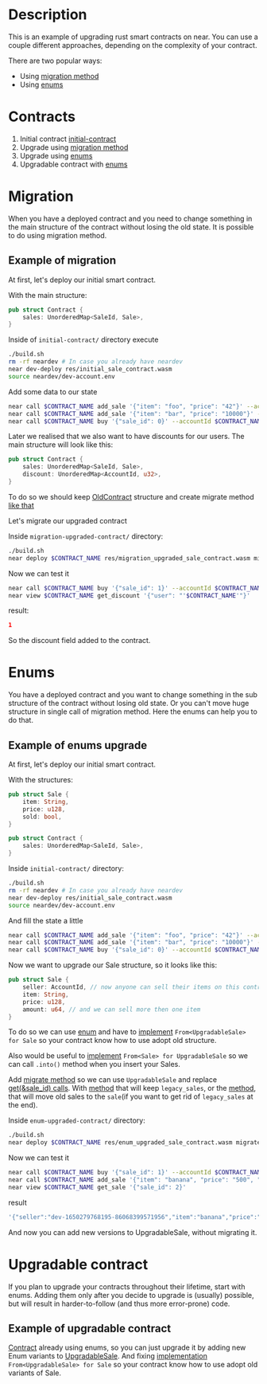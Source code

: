 # Description
This is an example of upgrading rust smart contracts on near. You can use a couple different approaches, depending on the complexity of your contract.

There are two popular ways: 
- Using [migration method](https://www.near-sdk.io/upgrading/production-basics#migration-method)
- Using [enums](https://www.near-sdk.io/upgrading/production-basics#using-enums)
  
# Contracts
1.  Initial contract [initial-contract](initial-contract/)
2.  Upgrade using [migration method](migration-upgraded-contract/) 
3.  Upgrade using [enums](enum-upgraded-contract/) 
4.  Upgradable contract with [enums](upgradable-contract/)
# Migration
When you have a deployed contract and you need to change something in the main structure of the contract without losing the old state. It is possible to do using migration method.

## Example of migration
At first, let's deploy our initial smart contract.

With the main structure: 
```rust
pub struct Contract {
    sales: UnorderedMap<SaleId, Sale>,
}
```

Inside of `initial-contract/` directory execute
```bash
./build.sh
rm -rf neardev # In case you already have neardev
near dev-deploy res/initial_sale_contract.wasm
source neardev/dev-account.env
```

Add some data to our state
```bash
near call $CONTRACT_NAME add_sale '{"item": "foo", "price": "42"}' --accountId $CONTRACT_NAME
near call $CONTRACT_NAME add_sale '{"item": "bar", "price": "10000"}' --accountId $CONTRACT_NAME
near call $CONTRACT_NAME buy '{"sale_id": 0}' --accountId $CONTRACT_NAME --depositYocto 42
```

Later we realised that we also want to have discounts for our users. The main structure will look like this:
```rust
pub struct Contract {
    sales: UnorderedMap<SaleId, Sale>,
    discount: UnorderedMap<AccountId, u32>,
}
```

To do so we should keep [OldContract](https://github.com/near-examples/rust-upgradable-example/blob/a9a23827e127cb87b76101b58ea563485ea462cc/migration-upgraded-contract/src/lib.rs#L26) structure and create migrate method [like that](https://github.com/near-examples/rust-upgradable-example/blob/a9a23827e127cb87b76101b58ea563485ea462cc/migration-upgraded-contract/src/lib.rs#L43)

Let's migrate our upgraded contract

Inside `migration-upgraded-contract/` directory:
```bash
./build.sh
near deploy $CONTRACT_NAME res/migration_upgraded_sale_contract.wasm migrate '{}'
```
Now we can test it
```bash
near call $CONTRACT_NAME buy '{"sale_id": 1}' --accountId $CONTRACT_NAME --depositYocto 10000
near view $CONTRACT_NAME get_discount '{"user": "'$CONTRACT_NAME'"}'
```
result:
```json
1
```
So the discount field added to the contract.

# Enums
You have a deployed contract and you want to change something in the sub structure of the contract without losing old state. Or you can't move huge structure in single call of migration method. Here the enums can help you to do that.

## Example of enums upgrade
At first, let's deploy our initial smart contract.

With the structures: 
```rust
pub struct Sale {
    item: String,
    price: u128,
    sold: bool,
}

pub struct Contract {
    sales: UnorderedMap<SaleId, Sale>,
}
```

Inside `initial-contract/` directory:
```bash
./build.sh
rm -rf neardev # In case you already have neardev
near dev-deploy res/initial_sale_contract.wasm
source neardev/dev-account.env
```

And fill the state a little
```bash
near call $CONTRACT_NAME add_sale '{"item": "foo", "price": "42"}' --accountId $CONTRACT_NAME
near call $CONTRACT_NAME add_sale '{"item": "bar", "price": "10000"}' --accountId $CONTRACT_NAME
near call $CONTRACT_NAME buy '{"sale_id": 0}' --accountId $CONTRACT_NAME --depositYocto 42
```

Now we want to upgrade our Sale structure, so it looks like this:
```rust
pub struct Sale {
    seller: AccountId, // now anyone can sell their items on this contract
    item: String,
    price: u128,
    amount: u64, // and we can sell more then one item
}
```

To do so we can use [enum](https://github.com/near-examples/rust-upgradable-example/blob/a9a23827e127cb87b76101b58ea563485ea462cc/enum-upgraded-contract/src/lib.rs#L26) and have to [implement](https://github.com/near-examples/rust-upgradable-example/blob/a9a23827e127cb87b76101b58ea563485ea462cc/enum-upgraded-contract/src/lib.rs#L31) `From<UpgradableSale> for Sale` so your contract know how to use adopt old structure.

Also would be useful to [implement](https://github.com/near-examples/rust-upgradable-example/blob/a9a23827e127cb87b76101b58ea563485ea462cc/enum-upgraded-contract/src/lib.rs#L45) `From<Sale> for UpgradableSale` so we can call `.into()` method when you insert your Sales.

Add [migrate method](https://github.com/near-examples/rust-upgradable-example/blob/a9a23827e127cb87b76101b58ea563485ea462cc/enum-upgraded-contract/src/lib.rs#L71) so we can use `UpgradableSale` and replace [get(&sale_id) calls](https://github.com/near-examples/rust-upgradable-example/blob/a9a23827e127cb87b76101b58ea563485ea462cc/enum-upgraded-contract/src/lib.rs#L102). With [method](https://github.com/near-examples/rust-upgradable-example/blob/a9a23827e127cb87b76101b58ea563485ea462cc/enum-upgraded-contract/src/lib.rs#L116) that will keep `legacy_sales`, or the [method](https://github.com/near-examples/rust-upgradable-example/blob/a9a23827e127cb87b76101b58ea563485ea462cc/enum-upgraded-contract/src/lib.rs#L125), that will move old sales to the `sale`(if you want to get rid of `legacy_sales` at the end).

Inside `enum-upgraded-contract/` directory:
```bash
./build.sh
near deploy $CONTRACT_NAME res/enum_upgraded_sale_contract.wasm migrate '{}' 
```

Now we can test it
```bash
near call $CONTRACT_NAME buy '{"sale_id": 1}' --accountId $CONTRACT_NAME --depositYocto 10000
near call $CONTRACT_NAME add_sale '{"item": "banana", "price": "500", "amount": "5"}' --accountId $CONTRACT_NAME
near view $CONTRACT_NAME get_sale '{"sale_id": 2}'
```
result
```javascript
'{"seller":"dev-1650279768195-86068399571956","item":"banana","price":"500","amount":"5"}'
```

And now you can add new versions to UpgradableSale, without migrating it.

# Upgradable contract
If you plan to upgrade your contracts throughout their lifetime, start with enums. Adding them only after you decide to upgrade is (usually) possible, but will result in harder-to-follow (and thus more error-prone) code.

## Example of upgradable contract
[Contract](https://github.com/near-examples/rust-upgradable-example/blob/a9a23827e127cb87b76101b58ea563485ea462cc/upgradable-contract/) already using enums, so you can just upgrade it by adding new Enum variants to [UpgradableSale](https://github.com/near-examples/rust-upgradable-example/blob/a9a23827e127cb87b76101b58ea563485ea462cc/upgradable-contract/src/lib.rs#L26). And fixing [implementation](https://github.com/near-examples/rust-upgradable-example/blob/a9a23827e127cb87b76101b58ea563485ea462cc/upgradable-contract/src/lib.rs#L31) `From<UpgradableSale> for Sale` so your contract know how to use adopt old variants of Sale.